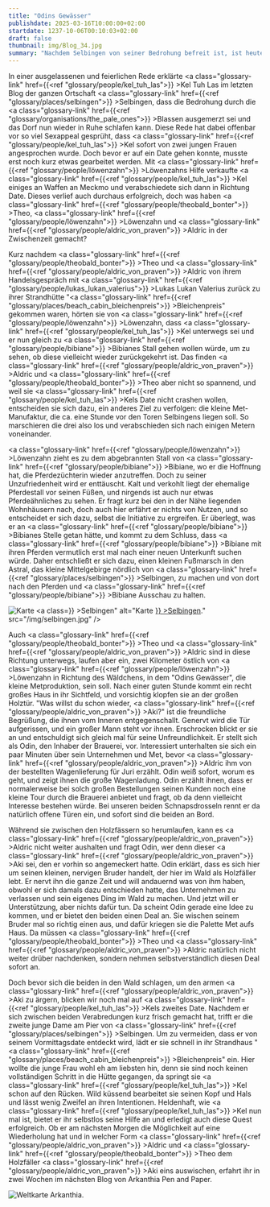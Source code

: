 ```yaml
---
title: "Odins Gewässer"
publishdate: 2025-03-16T10:00:00+02:00
startdate: 1237-10-06T00:10:03+02:00
draft: false
thumbnail: img/Blog_34.jpg
summary: "Nachdem Selbingen von seiner Bedrohung befreit ist, ist heute mal etwas Zeit für Freizeit. Daher machen sich Aldric und Theo  auf den Weg zur legendären Met-Manufaktur „Odins Gewässer“ – auf der Suche nach gutem Met und einem verlockenden Deal. Unterdessen durchstreift Löwenzahn die Gegend auf der Suche nach Bibiane und ihren Pferden... und Kel? Der widmet sich einer ganz anderen „Quest“:"
---
```


In einer ausgelassenen und feierlichen Rede erklärte <a class="glossary-link" href={{<ref "glossary/people/kel_tuh_las">}} >Kel Tuh Las</a> im letzten Blog der ganzen Ortschaft <a class="glossary-link" href={{<ref "glossary/places/selbingen">}} >Selbingen</a>, dass die Bedrohung durch die <a class="glossary-link" href={{<ref "glossary/organisations/the_pale_ones">}} >Blassen</a> ausgemerzt sei und das Dorf nun wieder in Ruhe schlafen kann. Diese Rede hat dabei offenbar vor so viel Sexappeal gesprüht, dass <a class="glossary-link" href={{<ref "glossary/people/kel_tuh_las">}} >Kel</a> sofort von zwei jungen Frauen angesprochen wurde. Doch bevor er auf ein Date gehen konnte, musste erst noch kurz etwas gearbeitet werden. Mit <a class="glossary-link" href={{<ref "glossary/people/löwenzahn">}} >Löwenzahns</a> Hilfe verkaufte <a class="glossary-link" href={{<ref "glossary/people/kel_tuh_las">}} >Kel</a> einiges an Waffen an Meckmo und verabschiedete sich dann in Richtung Date. Dieses verlief auch durchaus erfolgreich, doch was haben <a class="glossary-link" href={{<ref "glossary/people/theobald_bonter">}} >Theo</a>, <a class="glossary-link" href={{<ref "glossary/people/löwenzahn">}} >Löwenzahn</a> und <a class="glossary-link" href={{<ref "glossary/people/aldric_von_praven">}} >Aldric</a> in der Zwischenzeit gemacht?

Kurz nachdem <a class="glossary-link" href={{<ref "glossary/people/theobald_bonter">}} >Theo</a> und <a class="glossary-link" href={{<ref "glossary/people/aldric_von_praven">}} >Aldric</a> von ihrem Handelsgespräch mit <a class="glossary-link" href={{<ref "glossary/people/lukas_lukan_valerius">}} >Lukas Lukan Valerius</a> zurück zu ihrer Strandhütte "<a class="glossary-link" href={{<ref "glossary/places/beach_cabin_bleichenpreis">}} >Bleichenpreis</a>" gekommen waren, hörten sie von <a class="glossary-link" href={{<ref "glossary/people/löwenzahn">}} >Löwenzahn</a>, dass <a class="glossary-link" href={{<ref "glossary/people/kel_tuh_las">}} >Kel</a> unterwegs sei und er nun gleich zu <a class="glossary-link" href={{<ref "glossary/people/bibiane">}} >Bibianes</a> Stall gehen wollen würde, um zu sehen, ob diese vielleicht wieder zurückgekehrt ist. Das finden <a class="glossary-link" href={{<ref "glossary/people/aldric_von_praven">}} >Aldric</a> und <a class="glossary-link" href={{<ref "glossary/people/theobald_bonter">}} >Theo</a> aber nicht so spannend, und weil sie <a class="glossary-link" href={{<ref "glossary/people/kel_tuh_las">}} >Kels</a> Date nicht crashen wollen, entscheiden sie sich dazu, ein anderes Ziel zu verfolgen: die kleine Met-Manufaktur, die ca. eine Stunde vor den Toren Selbingens liegen soll. So marschieren die drei also los und verabschieden sich nach einigen Metern voneinander.

<a class="glossary-link" href={{<ref "glossary/people/löwenzahn">}} >Löwenzahn</a> zieht es zu dem abgebrannten Stall von <a class="glossary-link" href={{<ref "glossary/people/bibiane">}} >Bibiane</a>, wo er die Hoffnung hat, die Pferdezüchterin wieder anzutreffen. Doch zu seiner Unzufriedenheit wird er enttäuscht. Kalt und verkohlt liegt der ehemalige Pferdestall vor seinen Füßen, und nirgends ist auch nur etwas Pferdeähnliches zu sehen. Er fragt kurz bei den in der Nähe liegenden Wohnhäusern nach, doch auch hier erfährt er nichts von Nutzen, und so entscheidet er sich dazu, selbst die Initiative zu ergreifen. Er überlegt, was er an <a class="glossary-link" href={{<ref "glossary/people/bibiane">}} >Bibianes</a> Stelle getan hätte, und kommt zu dem Schluss, dass <a class="glossary-link" href={{<ref "glossary/people/bibiane">}} >Bibiane</a> mit ihren Pferden vermutlich erst mal nach einer neuen Unterkunft suchen würde. Daher entschließt er sich dazu, einen kleinen Fußmarsch in den Astral, das kleine Mittelgebirge nördlich von <a class="glossary-link" href={{<ref "glossary/places/selbingen">}} >Selbingen</a>, zu machen und von dort nach den Pferden und <a class="glossary-link" href={{<ref "glossary/people/bibiane">}} >Bibiane</a> Ausschau zu halten.

<div class="img-max center">
  <img class="img-fluid" title="Karte <a class="glossary-link" href={{<ref "glossary/places/selbingen">}} >Selbingen</a>" alt="Karte <a class="glossary-link" href={{<ref "glossary/places/selbingen">}} >Selbingen</a>." src="/img/selbingen.jpg" />
</div>

Auch <a class="glossary-link" href={{<ref "glossary/people/theobald_bonter">}} >Theo</a> und <a class="glossary-link" href={{<ref "glossary/people/aldric_von_praven">}} >Aldric</a> sind in diese Richtung unterwegs, laufen aber ein, zwei Kilometer östlich von <a class="glossary-link" href={{<ref "glossary/people/löwenzahn">}} >Löwenzahn</a> in Richtung des Wäldchens, in dem "Odins Gewässer", die kleine Metproduktion, sein soll. Nach einer guten Stunde kommt ein recht großes Haus in ihr Sichtfeld, und vorsichtig klopfen sie an der großen Holztür. "Was willst du schon wieder, <a class="glossary-link" href={{<ref "glossary/people/aldric_von_praven">}} >Aki</a>?" ist die freundliche Begrüßung, die ihnen vom Inneren entgegenschallt. Genervt wird die Tür aufgerissen, und ein großer Mann steht vor ihnen. Erschrocken blickt er sie an und entschuldigt sich gleich mal für seine Unfreundlichkeit. Er stellt sich als Odin, den Inhaber der Brauerei, vor. Interessiert unterhalten sie sich ein paar Minuten über sein Unternehmen und Met, bevor <a class="glossary-link" href={{<ref "glossary/people/aldric_von_praven">}} >Aldric</a> ihm von der bestellten Wagenlieferung für Juri erzählt. Odin weiß sofort, worum es geht, und zeigt ihnen die große Wagenladung. Odin erzählt ihnen, dass er normalerweise bei solch großen Bestellungen seinen Kunden noch eine kleine Tour durch die Brauerei anbietet und fragt, ob da denn vielleicht Interesse bestehen würde. Bei unseren beiden Schnapsdrosseln rennt er da natürlich offene Türen ein, und sofort sind die beiden an Bord.

Während sie zwischen den Holzfässern so herumlaufen, kann es <a class="glossary-link" href={{<ref "glossary/people/aldric_von_praven">}} >Aldric</a> nicht weiter aushalten und fragt Odin, wer denn dieser <a class="glossary-link" href={{<ref "glossary/people/aldric_von_praven">}} >Aki</a> sei, den er vorhin so angemeckert hatte. Odin erklärt, dass es sich hier um seinen kleinen, nervigen Bruder handelt, der hier im Wald als Holzfäller lebt. Er nervt ihn die ganze Zeit und will andauernd was von ihm haben, obwohl er sich damals dazu entschieden hatte, das Unternehmen zu verlassen und sein eigenes Ding im Wald zu machen. Und jetzt will er Unterstützung, aber nichts dafür tun. Da scheint Odin gerade eine Idee zu kommen, und er bietet den beiden einen Deal an. Sie wischen seinem Bruder mal so richtig einen aus, und dafür kriegen sie die Palette Met aufs Haus. Da müssen <a class="glossary-link" href={{<ref "glossary/people/theobald_bonter">}} >Theo</a> und <a class="glossary-link" href={{<ref "glossary/people/aldric_von_praven">}} >Aldric</a> natürlich nicht weiter drüber nachdenken, sondern nehmen selbstverständlich diesen Deal sofort an.

Doch bevor sich die beiden in den Wald schlagen, um den armen <a class="glossary-link" href={{<ref "glossary/people/aldric_von_praven">}} >Aki</a> zu ärgern, blicken wir noch mal auf <a class="glossary-link" href={{<ref "glossary/people/kel_tuh_las">}} >Kels</a> zweites Date. Nachdem er sich zwischen beiden Verabredungen kurz frisch gemacht hat, trifft er die zweite junge Dame am Pier von <a class="glossary-link" href={{<ref "glossary/places/selbingen">}} >Selbingen</a>. Um zu vermeiden, dass er von seinem Vormittagsdate entdeckt wird, lädt er sie schnell in ihr Strandhaus "<a class="glossary-link" href={{<ref "glossary/places/beach_cabin_bleichenpreis">}} >Bleichenpreis</a>" ein. Hier wollte die junge Frau wohl eh am liebsten hin, denn sie sind noch keinen vollständigen Schritt in die Hütte gegangen, da springt sie <a class="glossary-link" href={{<ref "glossary/people/kel_tuh_las">}} >Kel</a> schon auf den Rücken. Wild küssend bearbeitet sie seinen Kopf und Hals und lässt wenig Zweifel an ihren Intentionen. Heldenhaft, wie <a class="glossary-link" href={{<ref "glossary/people/kel_tuh_las">}} >Kel</a> nun mal ist, bietet er ihr selbstlos seine Hilfe an und erledigt auch diese Quest erfolgreich. Ob er am nächsten Morgen die Möglichkeit auf eine Wiederholung hat und in welcher Form <a class="glossary-link" href={{<ref "glossary/people/aldric_von_praven">}} >Aldric</a> und <a class="glossary-link" href={{<ref "glossary/people/theobald_bonter">}} >Theo</a> dem Holzfäller <a class="glossary-link" href={{<ref "glossary/people/aldric_von_praven">}} >Aki</a> eins auswischen, erfahrt ihr in zwei Wochen im nächsten Blog von Arkanthia Pen and Paper.

<div class="img-max center">
  <img class="img-fluid" title="Weltkarte Arkanthia" alt="Weltkarte Arkanthia." src="/img/Arkanthia_Full_Map_Selbingen_Astral_und_Aki.jpg" />
</div>
